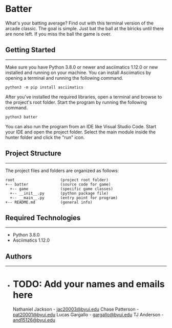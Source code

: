 # Batter

What's your batting average? Find out with this terminal version of the arcade
classic. The goal is simple. Just bat the ball at the blricks until there are
none left. If you miss the ball the game is over.

## Getting Started

---

Make sure you have Python 3.8.0 or newer and asciimatics 1.12.0 or new installed
and running on your machine. You can install Asciimatics by opening a terminal
and running the following command.

```
python3 -m pip install asciimatics
```

After you've installed the required libraries, open a terminal and browse to the
project's root folder. Start the program by running the following command.

```
python3 batter
```

You can also run the program from an IDE like Visual Studio Code. Start your IDE
and open the project folder. Select the main module inside the hunter folder and
click the "run" icon.

## Project Structure

---

The project files and folders are organized as follows:

```
root                    (project root folder)
+-- batter              (source code for game)
  +-- game              (specific game classes)
  +-- __init__.py       (python package file)
  +-- __main__.py       (entry point for program)
+-- README.md           (general info)
```

## Required Technologies

---

- Python 3.8.0
- Asciimatics 1.12.0

## Authors

---

- # TODO: Add your names and emails here
  Nathaniel Jackson - jac20003@byui.edu
  Chase Patterson - pat20001@byui.edu
  Lucas Gargallo - gargallo@byui.edu
  TJ Anderson - and15126@byui.edu
